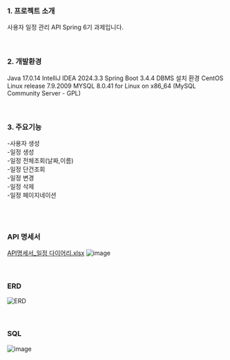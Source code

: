 ### 1. 프로젝트 소개
사용자 일정 관리 API Spring 6기 과제입니다.
<br>
<br>
<br>
### 2. 개발환경
Java 17.0.14
IntelliJ IDEA 2024.3.3
Spring Boot 3.4.4
DBMS 설치 환경 CentOS Linux release 7.9.2009
MYSQL 8.0.41 for Linux on x86_64 (MySQL Community Server - GPL)
<br>
<br>
<br>
### 3. 주요기능
-사용자 생성<br>
-일정 생성<br>
-일정 전체조회(날짜,이름)<br>
-일정 단건조회<br>
-일정 변경<br>
-일정 삭제<br>
-일정 페이지네이션<br>
<br>
<br>
<br>
### API 명세서
[API명세서_일정 다이어리.xlsx](https://github.com/user-attachments/files/19383257/API._.xlsx)
![image](https://github.com/user-attachments/assets/e9420f18-b6a0-4070-beb6-80e4cddef630)
<br>
<br>
<br>
### ERD
![ERD](https://github.com/user-attachments/assets/7792bbb7-6da0-466a-8058-ba52e6479588)
<br>
<br>
<br>
### SQL
![image](https://github.com/user-attachments/assets/95c9e395-e309-4e02-a040-13259e96a22c)
<br>
<br>
<br>
